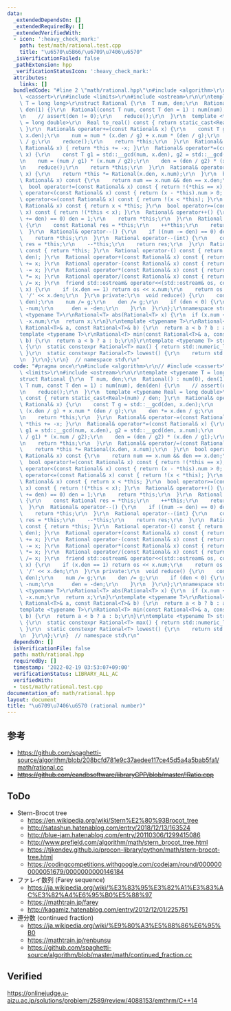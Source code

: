 ```yaml
---
data:
  _extendedDependsOn: []
  _extendedRequiredBy: []
  _extendedVerifiedWith:
  - icon: ':heavy_check_mark:'
    path: test/math/rational.test.cpp
    title: "\u6570\u5B66/\u6709\u7406\u6570"
  _isVerificationFailed: false
  _pathExtension: hpp
  _verificationStatusIcon: ':heavy_check_mark:'
  attributes:
    links: []
  bundledCode: "#line 2 \"math/rational.hpp\"\n#include <algorithm>\r\n// #include\
    \ <cassert>\r\n#include <limits>\r\n#include <ostream>\r\n\r\ntemplate <typename\
    \ T = long long>\r\nstruct Rational {\r\n  T num, den;\r\n  Rational() : num(0),\
    \ den(1) {}\r\n  Rational(const T num, const T den = 1) : num(num), den(den) {\r\
    \n    // assert(den != 0);\r\n    reduce();\r\n  }\r\n  template <typename Real\
    \ = long double>\r\n  Real to_real() const { return static_cast<Real>(num) / den;\
    \ }\r\n  Rational& operator+=(const Rational& x) {\r\n    const T g = std::__gcd(den,\
    \ x.den);\r\n    num = num * (x.den / g) + x.num * (den / g);\r\n    den *= x.den\
    \ / g;\r\n    reduce();\r\n    return *this;\r\n  }\r\n  Rational& operator-=(const\
    \ Rational& x) { return *this += -x; }\r\n  Rational& operator*=(const Rational&\
    \ x) {\r\n    const T g1 = std::__gcd(num, x.den), g2 = std::__gcd(den, x.num);\r\
    \n    num = (num / g1) * (x.num / g2);\r\n    den = (den / g2) * (x.den / g1);\r\
    \n    reduce();\r\n    return *this;\r\n  }\r\n  Rational& operator/=(const Rational&\
    \ x) {\r\n    return *this *= Rational(x.den, x.num);\r\n  }\r\n  bool operator==(const\
    \ Rational& x) const {\r\n    return num == x.num && den == x.den;\r\n  }\r\n\
    \  bool operator!=(const Rational& x) const { return !(*this == x); }\r\n  bool\
    \ operator<(const Rational& x) const { return (x - *this).num > 0; }\r\n  bool\
    \ operator<=(const Rational& x) const { return !(x < *this); }\r\n  bool operator>(const\
    \ Rational& x) const { return x < *this; }\r\n  bool operator>=(const Rational&\
    \ x) const { return !(*this < x); }\r\n  Rational& operator++() {\r\n    if ((num\
    \ += den) == 0) den = 1;\r\n    return *this;\r\n  }\r\n  Rational operator++(int)\
    \ {\r\n    const Rational res = *this;\r\n    ++*this;\r\n    return res;\r\n\
    \  }\r\n  Rational& operator--() {\r\n    if ((num -= den) == 0) den = 1;\r\n\
    \    return *this;\r\n  }\r\n  Rational operator--(int) {\r\n    const Rational\
    \ res = *this;\r\n    --*this;\r\n    return res;\r\n  }\r\n  Rational operator+()\
    \ const { return *this; }\r\n  Rational operator-() const { return Rational(-num,\
    \ den); }\r\n  Rational operator+(const Rational& x) const { return Rational(*this)\
    \ += x; }\r\n  Rational operator-(const Rational& x) const { return Rational(*this)\
    \ -= x; }\r\n  Rational operator*(const Rational& x) const { return Rational(*this)\
    \ *= x; }\r\n  Rational operator/(const Rational& x) const { return Rational(*this)\
    \ /= x; }\r\n  friend std::ostream& operator<<(std::ostream& os, const Rational&\
    \ x) {\r\n    if (x.den == 1) return os << x.num;\r\n    return os << x.num <<\
    \ '/' << x.den;\r\n  }\r\n private:\r\n  void reduce() {\r\n    const T g = std::__gcd(num,\
    \ den);\r\n    num /= g;\r\n    den /= g;\r\n    if (den < 0) {\r\n      num =\
    \ -num;\r\n      den = -den;\r\n    }\r\n  }\r\n};\r\nnamespace std {\r\ntemplate\
    \ <typename T>\r\nRational<T> abs(Rational<T> x) {\r\n  if (x.num < 0) x.num =\
    \ -x.num;\r\n  return x;\r\n}\r\ntemplate <typename T>\r\nRational<T> max(const\
    \ Rational<T>& a, const Rational<T>& b) {\r\n  return a < b ? b : a;\r\n}\r\n\
    template <typename T>\r\nRational<T> min(const Rational<T>& a, const Rational<T>&\
    \ b) {\r\n  return a < b ? a : b;\r\n}\r\ntemplate <typename T> struct numeric_limits<Rational<T>>\
    \ {\r\n  static constexpr Rational<T> max() { return std::numeric_limits<T>::max();\
    \ }\r\n  static constexpr Rational<T> lowest() {\r\n    return std::numeric_limits<T>::lowest();\r\
    \n  }\r\n};\r\n}  // namespace std\r\n"
  code: "#pragma once\r\n#include <algorithm>\r\n// #include <cassert>\r\n#include\
    \ <limits>\r\n#include <ostream>\r\n\r\ntemplate <typename T = long long>\r\n\
    struct Rational {\r\n  T num, den;\r\n  Rational() : num(0), den(1) {}\r\n  Rational(const\
    \ T num, const T den = 1) : num(num), den(den) {\r\n    // assert(den != 0);\r\
    \n    reduce();\r\n  }\r\n  template <typename Real = long double>\r\n  Real to_real()\
    \ const { return static_cast<Real>(num) / den; }\r\n  Rational& operator+=(const\
    \ Rational& x) {\r\n    const T g = std::__gcd(den, x.den);\r\n    num = num *\
    \ (x.den / g) + x.num * (den / g);\r\n    den *= x.den / g;\r\n    reduce();\r\
    \n    return *this;\r\n  }\r\n  Rational& operator-=(const Rational& x) { return\
    \ *this += -x; }\r\n  Rational& operator*=(const Rational& x) {\r\n    const T\
    \ g1 = std::__gcd(num, x.den), g2 = std::__gcd(den, x.num);\r\n    num = (num\
    \ / g1) * (x.num / g2);\r\n    den = (den / g2) * (x.den / g1);\r\n    reduce();\r\
    \n    return *this;\r\n  }\r\n  Rational& operator/=(const Rational& x) {\r\n\
    \    return *this *= Rational(x.den, x.num);\r\n  }\r\n  bool operator==(const\
    \ Rational& x) const {\r\n    return num == x.num && den == x.den;\r\n  }\r\n\
    \  bool operator!=(const Rational& x) const { return !(*this == x); }\r\n  bool\
    \ operator<(const Rational& x) const { return (x - *this).num > 0; }\r\n  bool\
    \ operator<=(const Rational& x) const { return !(x < *this); }\r\n  bool operator>(const\
    \ Rational& x) const { return x < *this; }\r\n  bool operator>=(const Rational&\
    \ x) const { return !(*this < x); }\r\n  Rational& operator++() {\r\n    if ((num\
    \ += den) == 0) den = 1;\r\n    return *this;\r\n  }\r\n  Rational operator++(int)\
    \ {\r\n    const Rational res = *this;\r\n    ++*this;\r\n    return res;\r\n\
    \  }\r\n  Rational& operator--() {\r\n    if ((num -= den) == 0) den = 1;\r\n\
    \    return *this;\r\n  }\r\n  Rational operator--(int) {\r\n    const Rational\
    \ res = *this;\r\n    --*this;\r\n    return res;\r\n  }\r\n  Rational operator+()\
    \ const { return *this; }\r\n  Rational operator-() const { return Rational(-num,\
    \ den); }\r\n  Rational operator+(const Rational& x) const { return Rational(*this)\
    \ += x; }\r\n  Rational operator-(const Rational& x) const { return Rational(*this)\
    \ -= x; }\r\n  Rational operator*(const Rational& x) const { return Rational(*this)\
    \ *= x; }\r\n  Rational operator/(const Rational& x) const { return Rational(*this)\
    \ /= x; }\r\n  friend std::ostream& operator<<(std::ostream& os, const Rational&\
    \ x) {\r\n    if (x.den == 1) return os << x.num;\r\n    return os << x.num <<\
    \ '/' << x.den;\r\n  }\r\n private:\r\n  void reduce() {\r\n    const T g = std::__gcd(num,\
    \ den);\r\n    num /= g;\r\n    den /= g;\r\n    if (den < 0) {\r\n      num =\
    \ -num;\r\n      den = -den;\r\n    }\r\n  }\r\n};\r\nnamespace std {\r\ntemplate\
    \ <typename T>\r\nRational<T> abs(Rational<T> x) {\r\n  if (x.num < 0) x.num =\
    \ -x.num;\r\n  return x;\r\n}\r\ntemplate <typename T>\r\nRational<T> max(const\
    \ Rational<T>& a, const Rational<T>& b) {\r\n  return a < b ? b : a;\r\n}\r\n\
    template <typename T>\r\nRational<T> min(const Rational<T>& a, const Rational<T>&\
    \ b) {\r\n  return a < b ? a : b;\r\n}\r\ntemplate <typename T> struct numeric_limits<Rational<T>>\
    \ {\r\n  static constexpr Rational<T> max() { return std::numeric_limits<T>::max();\
    \ }\r\n  static constexpr Rational<T> lowest() {\r\n    return std::numeric_limits<T>::lowest();\r\
    \n  }\r\n};\r\n}  // namespace std\r\n"
  dependsOn: []
  isVerificationFile: false
  path: math/rational.hpp
  requiredBy: []
  timestamp: '2022-02-19 03:53:07+09:00'
  verificationStatus: LIBRARY_ALL_AC
  verifiedWith:
  - test/math/rational.test.cpp
documentation_of: math/rational.hpp
layout: document
title: "\u6709\u7406\u6570 (rational number)"
---
```



## 参考

- https://github.com/spaghetti-source/algorithm/blob/208bcfd781e9c37aedee117ce45d5a4a5bab5fa1/math/rational.cc
- ~~https://github.com/eandbsoftware/libraryCPP/blob/master/!Ratio.cpp~~


## ToDo

- Stern-Brocot tree
  - https://en.wikipedia.org/wiki/Stern%E2%80%93Brocot_tree
  - http://satashun.hatenablog.com/entry/2018/12/13/163524
  - http://blue-jam.hatenablog.com/entry/20110306/1299415086
  - http://www.prefield.com/algorithm/math/stern_brocot_tree.html
  - https://tjkendev.github.io/procon-library/python/math/stern-brocot-tree.html
  - https://codingcompetitions.withgoogle.com/codejam/round/0000000000051679/0000000000146184
- ファレイ数列 (Farey sequence)
  - https://ja.wikipedia.org/wiki/%E3%83%95%E3%82%A1%E3%83%AC%E3%82%A4%E6%95%B0%E5%88%97
  - https://mathtrain.jp/farey
  - http://kagamiz.hatenablog.com/entry/2012/12/01/225751
- 連分数 (continued fraction)
  - https://ja.wikipedia.org/wiki/%E9%80%A3%E5%88%86%E6%95%B0
  - https://mathtrain.jp/renbunsu
  - https://github.com/spaghetti-source/algorithm/blob/master/math/continued_fraction.cc


## Verified

https://onlinejudge.u-aizu.ac.jp/solutions/problem/2589/review/4088153/emthrm/C++14
